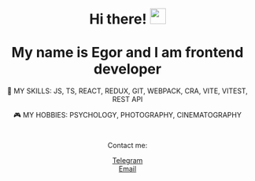 <div align="center">

<h1>Hi there! <a href="https://github.com/EgorPestov" target="_blank"></a> 
<img src="https://github.com/blackcater/blackcater/raw/main/images/Hi.gif" height="32"/>
</br></br>My name is Egor and I am frontend developer
</h1>

<p>💪 MY SKILLS: JS, TS, REACT, REDUX, GIT, WEBPACK, CRA, VITE, VITEST, REST API</p>
<p>🎮 MY HOBBIES: PSYCHOLOGY, PHOTOGRAPHY, CINEMATOGRAPHY</p>
<!-- <p>📝 <a href="https://github.com/EgorPestov" target="_blank">MY CV</a> </p> -->

<h1></h1>
<p>Contact me:</p>

<a href="http://t.me/George_P_42">Telegram</a></br>
<a href="mailto:egorpestov042@gmail.com">Email</a>

</div>
